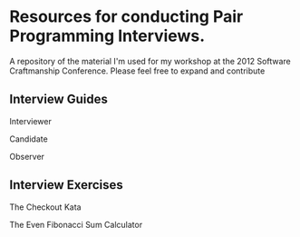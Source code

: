 Resources for conducting Pair Programming Interviews.
=====================================================

A repository of the material I'm used for my workshop at the 2012 Software Craftmanship Conference.
Please feel free to expand and contribute

Interview Guides
----------------
Interviewer 

Candidate

Observer


Interview Exercises
-------------------

The Checkout Kata

The Even Fibonacci Sum Calculator